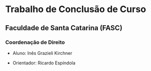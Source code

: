 # Trabalho de Conclusão de Curso

## Faculdade de Santa Catarina (FASC)

### Coordenação de Direito

* Aluno: Inês Grazieli Kirchner

* Orientador: Ricardo Espíndola